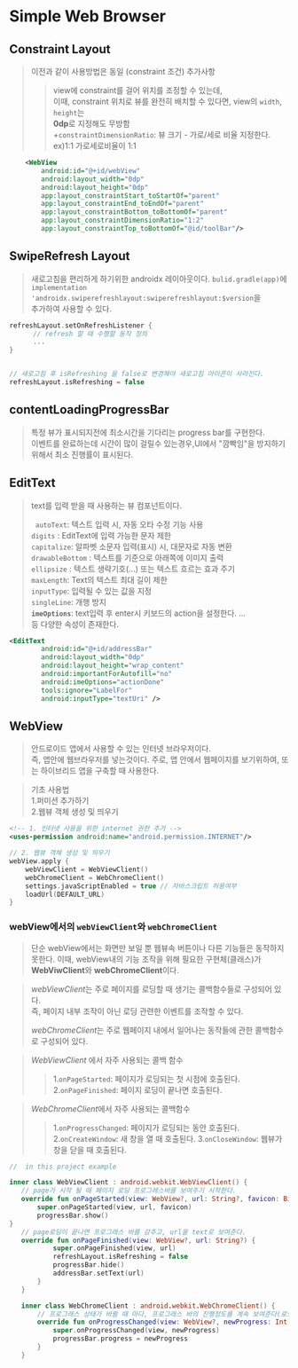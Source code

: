 Simple Web Browser
===

## Constraint Layout
> 이전과 같이 사용방법은 동일 (constraint 조건)
> 추가사항
> > view에 constraint를 걸어 위치를 조정할 수 있는데,  
> > 이때, constraint 위치로 뷰를 완전히 배치할 수 있다면, view의 ```width```, ```height```는  
> > **0dp**로 지정해도 무방함  
> > +``constraintDimensionRatio``: 뷰 크기 - 가로/세로 비율 지정한다. ex)1:1 가로세로비율이 1:1
```xml
    <WebView
        android:id="@+id/webView"
        android:layout_width="0dp"
        android:layout_height="0dp"
        app:layout_constraintStart_toStartOf="parent"
        app:layout_constraintEnd_toEndOf="parent"
        app:layout_constraintBottom_toBottomOf="parent"
        app:layout_constraintDimensionRatio="1:2"
        app:layout_constraintTop_toBottomOf="@id/toolBar"/>
```

## SwipeRefresh Layout
> 새로고침을 편리하게 하기위한 androidx 레이아웃이다.
> ```bulid.gradle(app)```에 ```implementation 'androidx.swiperefreshlayout:swiperefreshlayout:$version```을  
> 추가하여 사용할 수 있다.
>
```kotlin
refreshLayout.setOnRefreshListener {
      // refresh 할 때 수행할 동작 정의
      ...
}


// 새로고침 후 isRefreshing 을 false로 변경해야 새로고침 아이콘이 사라진다.
refreshLayout.isRefreshing = false
```

## contentLoadingProgressBar
>  특정 뷰가 표시되지전에 최소시간을 기다리는 progress bar를 구현한다.  
> 이벤트를 완료하는데 시간이 많이 걸릴수 있는경우,UI에서 "깜빡임"을 방지하기 위해서 최소 진행률이 표시된다.

## EditText
> text를 입력 받을 때 사용하는 뷰 컴포넌트이다.
>
> ``` autoText```:   텍스트 입력 시, 자동 오타 수정 기능 사용  
> ```digits``` : EditText에 입력 가능한 문자 제한  
> ```capitalize```: 알파벳 소문자 입력(표시) 시, 대문자로 자동 변환  
> ```drawableBottom``` : 텍스트를 기준으로 아래쪽에 이미지 출력  
> ```ellipsize``` : 텍스트 생략기호(...) 또는 텍스트 흐르는 효과 주기  
> ```maxLength```: Text의 텍스트 최대 길이 제한  
> ```inputType```: 입력될 수 있는 값을 지정  
>  ```singleLine```: 개행 방지   
> **```imeOptions```**:  text입력 후 enter시 키보드의 action을 설정한다.
> ...  
> 등 다양한 속성이 존재한다.
```xml
<EditText
        android:id="@+id/addressBar"
        android:layout_width="0dp"
        android:layout_height="wrap_content"
        android:importantForAutofill="no"
        android:imeOptions="actionDone"
        tools:ignore="LabelFor" 
        android:inputType="textUri" />

```


## WebView
> 안드로이드 앱에서 사용할 수 있는 인터넷 브라우저이다.  
> 즉, 앱안에 웹브라우저를 넣는것이다.  주로, 앱 안에서 웹페이지를 보기위하여, 또는 하이브리드 앱을 구축할 때 사용한다.


> 기초 사용법   
> 1.퍼미션 추가하기  
> 2.웹뷰 객체 생성 및 띄우기
>
```xml
<!-- 1. 인터넷 사용을 위한 internet 권한 추가 -->
<uses-permission android:name="android.permission.INTERNET"/>
```
```kotlin
// 2. 웹뷰 객체 생성 및 띄우기
webView.apply {
    webViewClient = WebViewClient()
    webChromeClient = WebChromeClient()
    settings.javaScriptEnabled = true // 자바스크립트 허용여부
    loadUrl(DEFAULT_URL)
}
```

### webView에서의 ```webViewClient```와 ```webChromeClient```
> 단순 webView에서는 화면만 보일 뿐 웹뷰속 버튼이나 다른 기능들은 동작하지 못한다.
> 이때, webView내의 기능 조작을 위해 필요한 구현체(클래스)가 **WebViwClient**와 **webChromeClient**이다.

> *webViewClient*는 주로 페이지를 로딩할 때 생기는 콜백함수들로 구성되어 있다.  
> 즉, 페이지 내부 조작이 아닌 로딩 관련한 이벤트를 조작할 수 있다.
>
> *webChromeClient*는 주로 웹페이지 내에서 일어나는 동작들에 관한 콜백함수로 구성되어 있다.



> *WebViewClient* 에서 자주 사용되는 콜백 함수
> > 1.```onPageStarted```: 페이지가 로딩되는 첫 시점에 호출된다.
> > 2.```onPageFinished```: 페이지 로딩이 끝나면 호출된다.


> *WebChromeClient*에서 자주 사용되는 콜백함수
> > 1.```onProgressChanged```: 페이지가 로딩되는 동안 호출된다.
> > 2.```onCreateWindow```: 새 창을 열 때 호출된다.
> > 3.```onCloseWindow```: 웹뷰가 창을 닫을 때 호출된다.

 ```kotlin
//  in this project example

inner class WebViewClient : android.webkit.WebViewClient() {
    // page가 시작 될 때 페이지 로딩 프로그레스바를 보여주기 시작한다.
    override fun onPageStarted(view: WebView?, url: String?, favicon: Bitmap?) {
        super.onPageStarted(view, url, favicon)
        progressBar.show()
}
    // page로딩이 끝나면 프로그래스 바를 감추고, url을 text로 보여준다.
    override fun onPageFinished(view: WebView?, url: String?) {
            super.onPageFinished(view, url)
            refreshLayout.isRefreshing = false
            progressBar.hide()
            addressBar.setText(url)
        }
    }

    inner class WebChromeClient : android.webkit.WebChromeClient() {
        // 프로그래스 상태가 바뀔 때 마다, 프로그래스 바의 진행정도를 계속 보여준다(로딩 시각화)
        override fun onProgressChanged(view: WebView?, newProgress: Int) {
            super.onProgressChanged(view, newProgress)
            progressBar.progress = newProgress
        }
    }
```